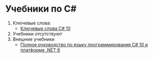 # Учебники по C#

1. Ключевые слова:
	- [Ключевые слова C# 10](csharp-tutorials/ru-ru/csharp-10-keywords/README.md)
2. Учебники
	*отсутствуют*
3. Внешние учебники
	- [Полное руководство по языку программирования С# 10 и платформе .NET 6](https://metanit.com/sharp/tutorial/)